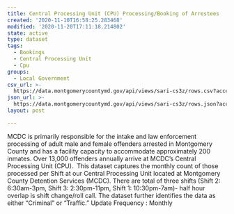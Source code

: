 ```yaml
---
title: Central Processing Unit (CPU) Processing/Booking of Arrestees
created: '2020-11-10T16:58:25.283468'
modified: '2020-11-20T17:11:18.214802'
state: active
type: dataset
tags:
  - Bookings
  - Central Processing Unit
  - Cpu
groups:
  - Local Government
csv_url: >-
  https://data.montgomerycountymd.gov/api/views/sari-cs3z/rows.csv?accessType=DOWNLOAD
json_url: >-
  https://data.montgomerycountymd.gov/api/views/sari-cs3z/rows.json?accessType=DOWNLOAD
layout: post

---
```

MCDC is primarily responsible for the intake and law enforcement processing of adult male and female offenders arrested in Montgomery County and has a facility capacity to accommodate approximately 200 inmates. Over 13,000 offenders annually arrive at MCDC’s Central Processing Unit (CPU).  This dataset captures the monthly count of those processed per Shift at our Central Processing Unit located at Montgomery County Detention Services (MCDC). There are total of three shifts (Shift 2: 6:30am-3pm, Shift 3: 2:30pm-11pm, Shift 1: 10:30pm-7am)- half hour overlap is shift change/roll call. The dataset further identifies the data as either “Criminal” or “Traffic.” 
Update Frequency : Monthly
